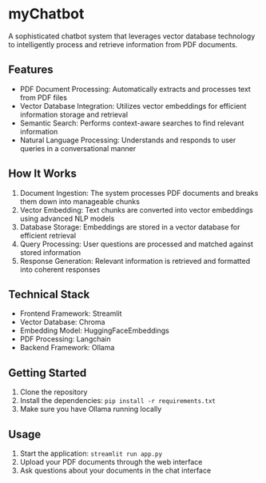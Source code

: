 # myChatbot

A sophisticated chatbot system that leverages vector database technology to intelligently process and retrieve information from PDF documents.

## Features

- PDF Document Processing: Automatically extracts and processes text from PDF files
- Vector Database Integration: Utilizes vector embeddings for efficient information storage and retrieval
- Semantic Search: Performs context-aware searches to find relevant information
- Natural Language Processing: Understands and responds to user queries in a conversational manner

## How It Works

1. Document Ingestion: The system processes PDF documents and breaks them down into manageable chunks
2. Vector Embedding: Text chunks are converted into vector embeddings using advanced NLP models
3. Database Storage: Embeddings are stored in a vector database for efficient retrieval
4. Query Processing: User questions are processed and matched against stored information
5. Response Generation: Relevant information is retrieved and formatted into coherent responses

## Technical Stack

- Frontend Framework: Streamlit
- Vector Database: Chroma   
- Embedding Model: HuggingFaceEmbeddings
- PDF Processing: Langchain
- Backend Framework: Ollama

## Getting Started

1. Clone the repository
2. Install the dependencies:   ```pip install -r requirements.txt   ```
3. Make sure you have Ollama running locally

## Usage

1. Start the application:   ```streamlit run app.py   ```
2. Upload your PDF documents through the web interface
3. Ask questions about your documents in the chat interface
